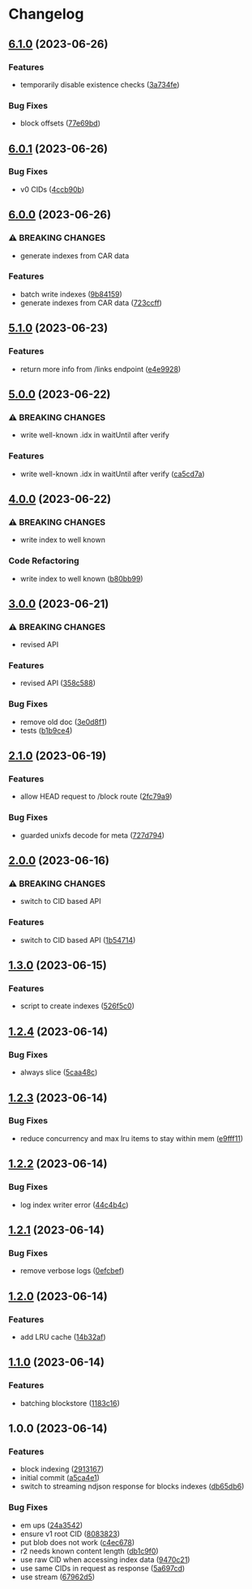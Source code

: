 # Changelog

## [6.1.0](https://github.com/web3-storage/gendex/compare/v6.0.1...v6.1.0) (2023-06-26)


### Features

* temporarily disable existence checks ([3a734fe](https://github.com/web3-storage/gendex/commit/3a734fe3bf61d6244c069beacc3c81fdb4d82e5a))


### Bug Fixes

* block offsets ([77e69bd](https://github.com/web3-storage/gendex/commit/77e69bd547c56092a053f0677e336a34e41409e9))

## [6.0.1](https://github.com/web3-storage/gendex/compare/v6.0.0...v6.0.1) (2023-06-26)


### Bug Fixes

* v0 CIDs ([4ccb90b](https://github.com/web3-storage/gendex/commit/4ccb90bfa0266e4d88251d089548fc8b5baea24a))

## [6.0.0](https://github.com/web3-storage/gendex/compare/v5.1.0...v6.0.0) (2023-06-26)


### ⚠ BREAKING CHANGES

* generate indexes from CAR data

### Features

* batch write indexes ([9b84159](https://github.com/web3-storage/gendex/commit/9b84159cc9225be301aa0e1edcb691ad7360e4d2))
* generate indexes from CAR data ([723ccff](https://github.com/web3-storage/gendex/commit/723ccff0e3d69bcb326fbb970c731f7d33c5f508))

## [5.1.0](https://github.com/web3-storage/gendex/compare/v5.0.0...v5.1.0) (2023-06-23)


### Features

* return more info from /links endpoint ([e4e9928](https://github.com/web3-storage/gendex/commit/e4e992809e5f5470f300514d05a5466509ce016c))

## [5.0.0](https://github.com/web3-storage/gendex/compare/v4.0.0...v5.0.0) (2023-06-22)


### ⚠ BREAKING CHANGES

* write well-known .idx in waitUntil after verify

### Features

* write well-known .idx in waitUntil after verify ([ca5cd7a](https://github.com/web3-storage/gendex/commit/ca5cd7a1b345f7f0c167637c40c5f1955dabad09))

## [4.0.0](https://github.com/web3-storage/gendex/compare/v3.0.0...v4.0.0) (2023-06-22)


### ⚠ BREAKING CHANGES

* write index to well known

### Code Refactoring

* write index to well known ([b80bb99](https://github.com/web3-storage/gendex/commit/b80bb99fb5e17a73616db9833154ab03bcbdeba2))

## [3.0.0](https://github.com/web3-storage/gendex/compare/v2.1.0...v3.0.0) (2023-06-21)


### ⚠ BREAKING CHANGES

* revised API

### Features

* revised API ([358c588](https://github.com/web3-storage/gendex/commit/358c58882fbed4cc1329cb1277fda036cf438af2))


### Bug Fixes

* remove old doc ([3e0d8f1](https://github.com/web3-storage/gendex/commit/3e0d8f1ee6b740f6dcad7583fb8bb3353b48faf5))
* tests ([b1b9ce4](https://github.com/web3-storage/gendex/commit/b1b9ce4fe64ca4136533026b046bdaec37556649))

## [2.1.0](https://github.com/web3-storage/gendex/compare/v2.0.0...v2.1.0) (2023-06-19)


### Features

* allow HEAD request to /block route ([2fc79a9](https://github.com/web3-storage/gendex/commit/2fc79a9a27ae16df399fc95b75ce7eb91ccf0069))


### Bug Fixes

* guarded unixfs decode for meta ([727d794](https://github.com/web3-storage/gendex/commit/727d7944e773200ac0e223675b2e0a6d185a550c))

## [2.0.0](https://github.com/web3-storage/gendex/compare/v1.3.0...v2.0.0) (2023-06-16)


### ⚠ BREAKING CHANGES

* switch to CID based API

### Features

* switch to CID based API ([1b54714](https://github.com/web3-storage/gendex/commit/1b54714dd63ba277aeba3dc177b648e0c4bf0a26))

## [1.3.0](https://github.com/web3-storage/gendex/compare/v1.2.4...v1.3.0) (2023-06-15)


### Features

* script to create indexes ([526f5c0](https://github.com/web3-storage/gendex/commit/526f5c0b6c4b525f451232b56aa46ea081166857))

## [1.2.4](https://github.com/web3-storage/gendex/compare/v1.2.3...v1.2.4) (2023-06-14)


### Bug Fixes

* always slice ([5caa48c](https://github.com/web3-storage/gendex/commit/5caa48c2b33eb2a10102825d603a9dfe224ed5c2))

## [1.2.3](https://github.com/web3-storage/gendex/compare/v1.2.2...v1.2.3) (2023-06-14)


### Bug Fixes

* reduce concurrency and max lru items to stay within mem ([e9fff11](https://github.com/web3-storage/gendex/commit/e9fff112ad5d0bfaa4c3b1b72926cb32ae77233f))

## [1.2.2](https://github.com/web3-storage/gendex/compare/v1.2.1...v1.2.2) (2023-06-14)


### Bug Fixes

* log index writer error ([44c4b4c](https://github.com/web3-storage/gendex/commit/44c4b4c324c269398150fafb684dd148b54a4e8b))

## [1.2.1](https://github.com/web3-storage/gendex/compare/v1.2.0...v1.2.1) (2023-06-14)


### Bug Fixes

* remove verbose logs ([0efcbef](https://github.com/web3-storage/gendex/commit/0efcbef7391e4274119937e20aff9cd3dbab9403))

## [1.2.0](https://github.com/web3-storage/gendex/compare/v1.1.0...v1.2.0) (2023-06-14)


### Features

* add LRU cache ([14b32af](https://github.com/web3-storage/gendex/commit/14b32af06139b78851b63f2293e0f8bac5eb8f28))

## [1.1.0](https://github.com/web3-storage/gendex/compare/v1.0.0...v1.1.0) (2023-06-14)


### Features

* batching blockstore ([1183c16](https://github.com/web3-storage/gendex/commit/1183c16e872f722a20787023826d7198bcc14336))

## 1.0.0 (2023-06-14)


### Features

* block indexing ([2913167](https://github.com/web3-storage/gendex/commit/2913167954c6b25b877b931bab120521c32dde56))
* initial commit ([a5ca4e1](https://github.com/web3-storage/gendex/commit/a5ca4e1d90b0008b802336de50b818bd3eccb627))
* switch to streaming ndjson response for blocks indexes ([db65db6](https://github.com/web3-storage/gendex/commit/db65db6ee7bb4ea5f83c6ce7fba2ffd73e89f412))


### Bug Fixes

* em ups ([24a3542](https://github.com/web3-storage/gendex/commit/24a35422b99e61583aa76fd53e859b66210b28d9))
* ensure v1 root CID ([8083823](https://github.com/web3-storage/gendex/commit/8083823253e23dbb85037d95223828f550f1354b))
* put blob does not work ([c4ec678](https://github.com/web3-storage/gendex/commit/c4ec678f3b9f29390fb0c5ace21306df09493345))
* r2 needs known content length ([db1c9f0](https://github.com/web3-storage/gendex/commit/db1c9f0ed520451c7d9ec45f6701086d3450c21e))
* use raw CID when accessing index data ([9470c21](https://github.com/web3-storage/gendex/commit/9470c21903bf4fc6643e7163a83e398dc0e1724d))
* use same CIDs in request as response ([5a697cd](https://github.com/web3-storage/gendex/commit/5a697cd0c76ec053545a13354ea552fac49097ed))
* use stream ([67962d5](https://github.com/web3-storage/gendex/commit/67962d5ce42395d02cd5783a1bdbacfcc626d9bc))
